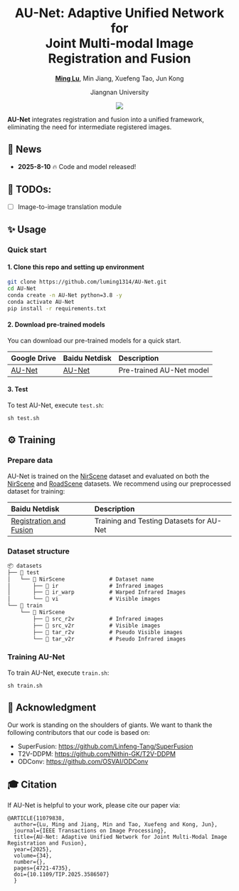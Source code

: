 <div align="center">
<h1>AU-Net: Adaptive Unified Network for </br> Joint Multi-modal Image Registration and Fusion</h1>

[**Ming Lu**](https://luming1314.github.io/),  Min Jiang, Xuefeng Tao, Jun Kong <br>

Jiangnan University

<!-- <sup>*</sup>corresponding authors -->

<a href='https://doi.org/10.1109/TIP.2025.3586507'><img src='https://img.shields.io/badge/DOI-10.1109%2FTIP.2025.3586507-blue'></a>

</div>

**AU-Net** integrates registration and fusion into a unified framework, eliminating the need for intermediate registered images.


## 📢 News
- **2025-8-10** 🔥 Code and model released!

## 📝 TODOs:
- [ ] Image-to-image translation module

## ✨ Usage

### Quick start
#### 1. Clone this repo and setting up environment
```sh
git clone https://github.com/luming1314/AU-Net.git
cd AU-Net
conda create -n AU-Net python=3.8 -y
conda activate AU-Net
pip install -r requirements.txt
```

#### 2. Download pre-trained models

You can download our pre-trained models for a quick start.

| Google Drive | Baidu Netdisk | Description
| :--- | :--- | :----------
|[AU-Net](https://drive.google.com/file/d/1XL97XsMB1C5CbJ-uLHkOYalWj2QdDrHD/view?usp=sharing) |[AU-Net](https://pan.baidu.com/s/19Tc8d1yvuDJglf742XlNeg?pwd=bjuk) |Pre-trained AU-Net model

#### 3. Test

To test AU-Net, execute `test.sh`:

```shell
sh test.sh
```

## ⚙️ Training

### Prepare data
AU-Net is trained on the [NirScene](https://www.epfl.ch/labs/ivrl/research/downloads/rgb-nir-scene-dataset/) dataset and evaluated on both the [NirScene](https://www.epfl.ch/labs/ivrl/research/downloads/rgb-nir-scene-dataset/) and [RoadScene](https://github.com/hanna-xu/RoadScene) datasets. We recommend using our preprocessed dataset for training:

| Baidu Netdisk| Description
| :--- |:----------
|[Registration and Fusion](https://pan.baidu.com/s/18kdgwXHzajfmSs2faV9oDw?pwd=g31m) | Training and Testing Datasets for AU-Net
### Dataset structure
```markdown
📦 datasets
├── 📂 test
│   └── 📂 NirScene              # Dataset name
│       ├── 📂 ir                # Infrared images
│       ├── 📂 ir_warp           # Warped Infrared Images
│       └── 📂 vi                # Visible images
└── 📂 train
    └── 📂 NirScene 
        ├── 📂 src_r2v           # Infrared images
        ├── 📂 src_v2r           # Visible images
        ├── 📂 tar_r2v           # Pseudo Visible images
        └── 📂 tar_v2r           # Pseudo Infrared images
```
### Training AU-Net
To train AU-Net, execute `train.sh`:
```shell
sh train.sh
```

## 👏 Acknowledgment
Our work is standing on the shoulders of giants. We want to thank the following contributors that our code is based on:
* SuperFusion: https://github.com/Linfeng-Tang/SuperFusion
* T2V-DDPM: https://github.com/Nithin-GK/T2V-DDPM
* ODConv: https://github.com/OSVAI/ODConv
## 🎓 Citation

If AU-Net is helpful to your work, please cite our paper via:

```
@ARTICLE{11079838,
  author={Lu, Ming and Jiang, Min and Tao, Xuefeng and Kong, Jun},
  journal={IEEE Transactions on Image Processing}, 
  title={AU-Net: Adaptive Unified Network for Joint Multi-Modal Image Registration and Fusion}, 
  year={2025},
  volume={34},
  number={},
  pages={4721-4735},
  doi={10.1109/TIP.2025.3586507}
  }

```